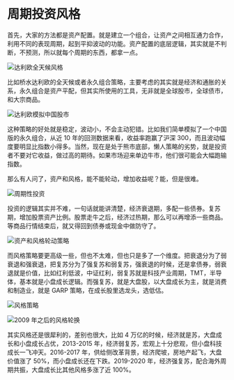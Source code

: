 # 周期投资风格

首先，大家的方法都是资产配置。就是建立一个组合，让资产之间相互通力合作，利用不同的表现周期，起到平抑波动的功能。资产配置的底层逻辑，其实就是不判断，不预测，所以就每个周期的东西，都拿一点。

![达利欧全天候风格](https://assets.ng-tech.icu/item/20231214181246.png)

比如桥水达利欧的全天候或者永久组合策略，主要考虑的其实就是经济和通胀的关系，永久组合是资产平配，但其实所使用的工具，无非就是全球股市，全球债市，和大宗商品。

![达利欧模拟中国股市](https://assets.ng-tech.icu/item/20231214181605.png)

这种策略的好处就是稳定，波动小，不会主动犯错。比如我们简单模拟了一个中国版的永久组合，从近 10 年的回测数据来看，收益率跑赢了沪深 300，而且波动幅度要明显比指数小得多。当然，现在是处于熊市底部，懒人策略的劣势，就是投资者不要对它收益，做过高的期待。如果市场迎来单边牛市，他们很可能会大幅跑输指数。

那么有人问了，资产和风格，能不能轮动，增加收益呢？能，但是很难。

![周期性投资](https://assets.ng-tech.icu/item/20231214181654.png)

投资的逻辑其实并不难，一句话就能讲清楚，经济衰退期，多配一些债券。复苏期，增加股票资产比例。股票走牛之后，经济过热期，那么可以再增添一些商品。等商品行情结束后，就又得回到债券或现金中做防守了。

![资产和风格轮动策略](https://assets.ng-tech.icu/item/20231214181720.png)

而风格策略要更高级一些，但也不太难，但也只是多了一个维度。把衰退分为了弱衰退和强衰退，把复苏分为了强复苏和弱复苏，强衰退的时候，还是拿债券，弱衰退就是价值，比如红利低波，中证红利，弱复苏就是科技产业周期，TMT，半导体，基本就是小盘成长逻辑。而强复苏，就是大盘股，以大盘成长为主，就是消费和制造业，就是 GARP 策略，在成长股里选龙头，选低估。

![风格策略](https://assets.ng-tech.icu/item/20231214181815.png)

![2009 年之后的风格轮换](https://assets.ng-tech.icu/item/20231214181837.png)

其实风格还是很犀利的，差别也很大，比如 4 万亿的时候，经济就是苏，大盘成长和小盘成长占优，2013-2015 年，经济弱复苏，宏观上十分悲观，但小盘科技成长一飞冲天。2016-2017 年，供给侧改革背景，经济爬坡，房地产起飞，大盘价值涨了 50%，而小盘成长还在下跌。2019-2020 年，经济强复苏，配合海外周期共振，大盘成长比其他风格多涨了近 100%。
